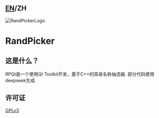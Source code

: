## [EN](/README.md)/ZH
![RandPickerLogo](/data/RandPickerLogo.ico) 
# **RandPicker**
## 这是什么？
RPQt是一个使用Qt Toolkit开发，基于C++的简易名称抽选器. 部分代码使用deepseek生成.

## 许可证
[GPLv3](/LICENSE.txt)

